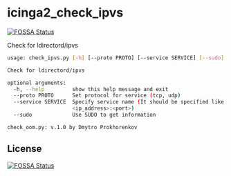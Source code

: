# icinga2_check_ipvs
[![FOSSA Status](https://app.fossa.io/api/projects/git%2Bgithub.com%2Fl13t%2Ficinga2_check_ipvs.svg?type=shield)](https://app.fossa.io/projects/git%2Bgithub.com%2Fl13t%2Ficinga2_check_ipvs?ref=badge_shield)

Check for ldirectord/ipvs

```bash
usage: check_ipvs.py [-h] [--proto PROTO] [--service SERVICE] [--sudo]

Check for ldirectord/ipvs

optional arguments:
  -h, --help         show this help message and exit
  --proto PROTO      Set protocol for service (tcp, udp)
  --service SERVICE  Specify service name (It should be specified like
                     <ip_address>:<port>)
  --sudo             Use SUDO to get information

check_oom.py: v.1.0 by Dmytro Prokhorenkov
```


## License
[![FOSSA Status](https://app.fossa.io/api/projects/git%2Bgithub.com%2Fl13t%2Ficinga2_check_ipvs.svg?type=large)](https://app.fossa.io/projects/git%2Bgithub.com%2Fl13t%2Ficinga2_check_ipvs?ref=badge_large)